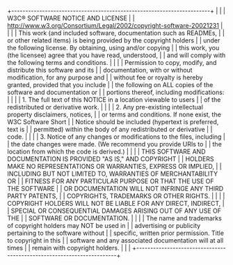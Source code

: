 +-----------------------------------------------------------------------+
|                                                                       |
| W3C® SOFTWARE NOTICE AND LICENSE                                      |
| http://www.w3.org/Consortium/Legal/2002/copyright-software-20021231   |
|                                                                       |
| This work (and included software, documentation such as READMEs,      |
| or other related items) is being provided by the copyright holders    |
| under the following license. By obtaining, using and/or copying       |
| this work, you (the licensee) agree that you have read, understood,   |
| and will comply with the following terms and conditions.              |
|                                                                       |
| Permission to copy, modify, and distribute this software and its      |
| documentation, with or without modification, for any purpose and      |
| without fee or royalty is hereby granted, provided that you include   |
| the following on ALL copies of the software and documentation or      |
| portions thereof, including modifications:                            |
|                                                                       |
| 1. The full text of this NOTICE in a location viewable to users       |
|    of the redistributed or derivative work.                           |
|                                                                       |
| 2. Any pre-existing intellectual property disclaimers, notices,       |
|    or terms and conditions. If none exist, the W3C Software Short     |
|    Notice should be included (hypertext is preferred, text is         |
|    permitted) within the body of any redistributed or derivative      |
|    code.                                                              |
|                                                                       |
| 3. Notice of any changes or modifications to the files, including     |
|    the date changes were made. (We recommend you provide URIs to      |
|    the location from which the code is derived.)                      |
|                                                                       |
| THIS SOFTWARE AND DOCUMENTATION IS PROVIDED "AS IS," AND COPYRIGHT    |
| HOLDERS MAKE NO REPRESENTATIONS OR WARRANTIES, EXPRESS OR IMPLIED,    |
| INCLUDING BUT NOT LIMITED TO, WARRANTIES OF MERCHANTABILITY OR        |
| FITNESS FOR ANY PARTICULAR PURPOSE OR THAT THE USE OF THE SOFTWARE    |
| OR DOCUMENTATION WILL NOT INFRINGE ANY THIRD PARTY PATENTS,           |
| COPYRIGHTS, TRADEMARKS OR OTHER RIGHTS.                               |
|                                                                       |
| COPYRIGHT HOLDERS WILL NOT BE LIABLE FOR ANY DIRECT, INDIRECT,        |
| SPECIAL OR CONSEQUENTIAL DAMAGES ARISING OUT OF ANY USE OF THE        |
| SOFTWARE OR DOCUMENTATION.                                            |
|                                                                       |
| The name and trademarks of copyright holders may NOT be used in       |
| advertising or publicity pertaining to the software without           |
| specific, written prior permission. Title to copyright in this        |
| software and any associated documentation will at all times           |
| remain with copyright holders.                                        |
|                                                                       |
+-----------------------------------------------------------------------+
